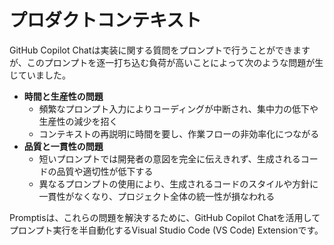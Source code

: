 # プロダクトコンテキスト

GitHub Copilot Chatは実装に関する質問をプロンプトで行うことができますが、このプロンプトを逐一打ち込む負荷が高いことによって次のような問題が生じていました。

- **時間と生産性の問題**
    - 頻繁なプロンプト入力によりコーディングが中断され、集中力の低下や生産性の減少を招く
    - コンテキストの再説明に時間を要し、作業フローの非効率化につながる
- **品質と一貫性の問題**
    - 短いプロンプトでは開発者の意図を完全に伝えきれず、生成されるコードの品質や適切性が低下する
    - 異なるプロンプトの使用により、生成されるコードのスタイルや方針に一貫性がなくなり、プロジェクト全体の統一性が損なわれる

Promptisは、これらの問題を解決するために、GitHub Copilot Chatを活用してプロンプト実行を半自動化するVisual Studio Code (VS Code) Extensionです。
